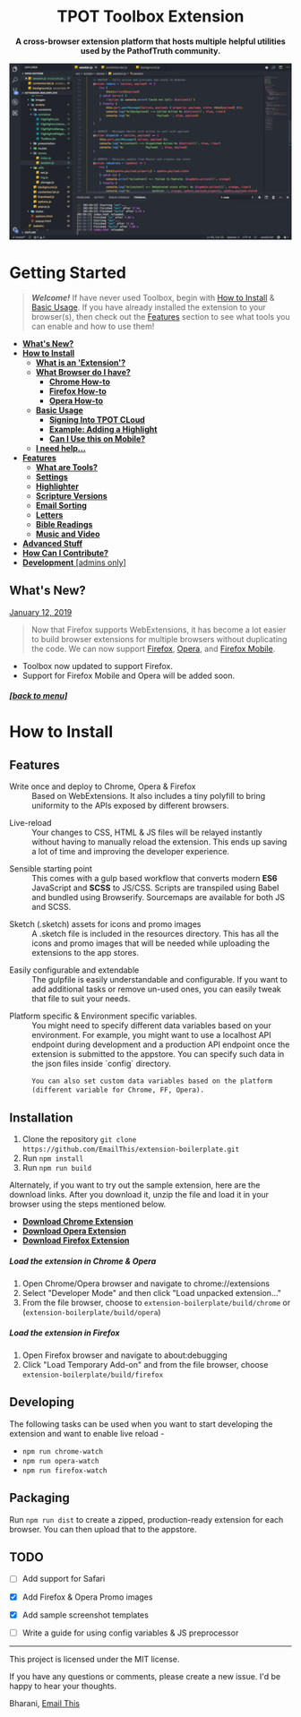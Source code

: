 <div id="welcome" align="center">

  <h1>
    TPOT Toolbox Extension 
  </h1>

  __A cross-browser extension platform that hosts multiple__
  __helpful utilities used by the PathofTruth community.__

  <a href="https://www.emailthis.me/open-source/extension-boilerplate">
    <img src="./resources/promotion/code.png" alt="Extension Boilerplate">
  </a>

</div>

# Getting Started

> __*Welcome!*__ If have never used Toolbox, begin with [How to Install](#how-to-install) & [Basic Usage](#basic-usage). If you have already installed the extension to your browser(s), then check out the [Features](#features) section to see what tools you can enable and how to use them!

- [__What's New?__](#whats-new?)
- [__How to Install__](#how-to-install)
  - [__What is an 'Extension'?__](#what-is-an-extension)
  - [__What Browser do I have?__](#what-browser-do-i-have)
    - [__Chrome How-to__](#chrome-how-to)
    - [__Firefox How-to__](#firefox-how-to)
    - [__Opera How-to__](#opera-how-to)
  - [__Basic Usage__](#basic-usage)
    - [__Signing Into TPOT CLoud__](#signing-into-tpot-cloud)
    - [__Example: Adding a Highlight__](#basic-example)
    - [__Can I Use this on Mobile?__](#can-i-use-this-on-mobile)
  - [__I need help...__](#i-need-helpl)
- [__Features__](#features)
  - [__What are Tools?__](#what-are-tools)
  - [__Settings__](#settings)
  - [__Highlighter__](#highlighter)
  - [__Scripture Versions__](#scripture-versions)
  - [__Email Sorting__](#email-sorting)
  - [__Letters__](#letters)
  - [__Bible Readings__](#bible-readings)
  - [__Music and Video__](#music-and-video)
- [__Advanced Stuff__](#advanced-stuff)
- [__How Can I Contribute?__](#how-can-i-contribute)
- [__Development__ [admins only]](#development)

## What's New?

[January 12, 2019]()
> Now that Firefox supports WebExtensions, it has become a lot easier to build browser extensions for multiple browsers without duplicating the code. We can now support [Firefox](#firefox-how-to), [Opera](#opera-how-to), and [Firefox Mobile](#firefox-mobile-how-to).
  - Toolbox now updated to support Firefox.
  - Support for Firefox Mobile and Opera will be added soon.

##### [[back to menu]](#getting-started)

# How to Install



## Features

<dl>
  <dt>Write once and deploy to Chrome, Opera & Firefox</dt>
  <dd>
    Based on WebExtensions. It also includes a tiny polyfill to bring uniformity to the APIs exposed by different browsers.
  </dd>
</dl>

<dl>
  <dt>Live-reload</dt>
  <dd>
    Your changes to CSS, HTML & JS files will be relayed instantly without having to manually reload the extension. This ends up saving a lot of time and improving the developer experience.
  </dd>
</dl>

<dl>
  <dt>Sensible starting point</dt>
  <dd>
    This comes with a gulp based workflow that converts modern <strong>ES6</strong> JavaScript and <strong>SCSS</strong> to JS/CSS. 
    Scripts are transpiled using Babel and bundled using Browserify.
    Sourcemaps are available for both JS and SCSS.
  </dd>
</dl>

<dl>
  <dt>Sketch (.sketch) assets for icons and promo images</dt>
  <dd>
    A .sketch file is included in the resources directory. This has all the icons and promo images that will be needed while uploading the extensions to the app stores.
  </dd>
</dl>

<dl>
  <dt>Easily configurable and extendable</dt>
  <dd>
    The gulpfile is easily understandable and configurable. If you want to add additional tasks or remove un-used ones, you can easily tweak that file to suit your needs.
  </dd>
</dl>

<dl>
  <dt>Platform specific & Environment specific variables.</dt>
  <dd>
    You might need to specify different data variables based on your environment. For example, you might want to use a localhost API endpoint during development and a production API endpoint once the extension is submitted to the appstore. You can specify such data in the json files inside `config` directory.

    You can also set custom data variables based on the platform (different variable for Chrome, FF, Opera).
  </dd>
</dl>



## Installation
1. Clone the repository `git clone https://github.com/EmailThis/extension-boilerplate.git`
2. Run `npm install`
3. Run `npm run build`

Alternately, if you want to try out the sample extension, here are the download links. After you download it, unzip the file and load it in your browser using the steps mentioned below.
 - [__Download Chrome Extension__](https://github.com/EmailThis/extension-boilerplate/releases/download/v1.0/chrome.zip)
 - [__Download Opera Extension__](https://github.com/EmailThis/extension-boilerplate/releases/download/v1.0/opera.zip)
 - [__Download Firefox Extension__](https://github.com/EmailThis/extension-boilerplate/releases/download/v1.0/firefox.zip)


##### Load the extension in Chrome & Opera
1. Open Chrome/Opera browser and navigate to chrome://extensions
2. Select "Developer Mode" and then click "Load unpacked extension..."
3. From the file browser, choose to `extension-boilerplate/build/chrome` or (`extension-boilerplate/build/opera`)


##### Load the extension in Firefox
1. Open Firefox browser and navigate to about:debugging
2. Click "Load Temporary Add-on" and from the file browser, choose `extension-boilerplate/build/firefox`


## Developing
The following tasks can be used when you want to start developing the extension and want to enable live reload - 

- `npm run chrome-watch`
- `npm run opera-watch`
- `npm run firefox-watch`


## Packaging
Run `npm run dist` to create a zipped, production-ready extension for each browser. You can then upload that to the appstore.


## TODO
- [ ] Add support for Safari
- [x] Add Firefox & Opera Promo images
- [x] Add sample screenshot templates
- [ ] Write a guide for using config variables & JS preprocessor


-----------
This project is licensed under the MIT license. 

If you have any questions or comments, please create a new issue. I'd be happy to hear your thoughts.


Bharani, [Email This](https://www.emailthis.me)
